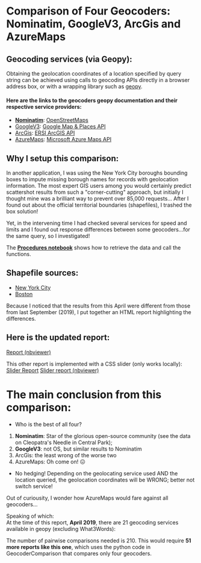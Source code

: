 # Comparison of Four Geocoders: Nominatim, GoogleV3, ArcGis and AzureMaps

## Geocoding services (via Geopy):

Obtaining the geolocation coordinates of a location specified by query string can be achieved using calls to geocoding APIs directly in a browser address box, or with
a wrapping library such as [geopy](https://geopy.readthedocs.io/en/stable/).

#### Here are the links to the geocoders geopy documentation and their respective service providers:
*  [**Nominatim**](https://wiki.openstreetmap.org/wiki/Nominatim): [OpenStreetMaps](https://wiki.openstreetmap.org/wiki/Using_OpenStreetMap)
*  [GoogleV3](https://geopy.readthedocs.io/en/stable/#googlev3): [Google Map & Places API](https://developers.google.com/maps/documentation/geocoding/start)
*  [ArcGis](https://geopy.readthedocs.io/en/stable/#ArcGis): [ERSI ArcGIS API](https://developers.arcgis.com/rest/geocode/api-reference/overview-world-geocoding-service.htm)
*  [AzureMaps](https://geopy.readthedocs.io/en/stable/#azuremaps): [Microsoft Azure Maps API](https://docs.microsoft.com/en-us/azure/azure-maps/index)

## Why I setup this comparison:
In another application, I was using the New York City boroughs bounding boxes to impute missing borough names for records with geolocation information. 
The most expert GIS users among you would certainly predict scattershot results from such a "corner-cutting" approach, but initially I thought mine was a brilliant way to prevent over 85,000 requests...
After I found out about the official territorial boundaries (shapefiles), I trashed the box solution!  

Yet, in the intervening time I had checked several services for speed and limits and I found out response differences between some geocoders...for the same query, so I investigated!

The [**Procedures notebook**](./notebooks/GeocodersComparison/Procedures.ipynb) shows how to retrieve the data and call the functions.


## Shapefile sources:
* [New York City](https://data.cityofnewyork.us/City-Government/Borough-Boundaries-Water-Areas-Included-/tv64-9x69)
* [Boston](https://data.boston.gov/dataset/city-of-boston-boundary2)  


Because I noticed that the results from this April were different from those from last September (2019), I put together an HTML report highlighting the differences.

## Here is the updated report:  
[Report (nbviewer)](https://nbviewer.jupyter.org/github/CatChenal/Geocoders_Comparison/blob/master/GeocodersComparison/report/Report.ipynb)

This other report is implemented with a CSS slider (only works locally):  
[Slider Report](https://github.com/CatChenal/Geocoders_Comparison/blob/master/GeocodersComparison/report/sliderReport.html)
[Slider report (nbviewer)](https://nbviewer.jupyter.org/github/CatChenal/Geocoders_Comparison/blob/master/GeocodersComparison/report/sliderReport.ipynb)

# The main conclusion from this comparison:

* Who is the best of all four?
 1. **Nominatim**: Star of the glorious open-source community (see the data on Cleopatra's Needle in Central Park);
 2. **GoogleV3**: not OS, but similar results to Nominatim
 3. ArcGis: the least wrong of the worse two
 4. AzureMaps: Oh come on! &#128534;

* No hedging!
Depending on the geolocating service used AND the location queried, the geolocation coordinates will be WRONG; better not switch service!  


Out of curiousity, I wonder how AzureMaps would fare against all geocoders...  

Speaking of which:  
At the time of this report, **April 2019**, there are 21 geocoding services available in geopy (excluding What3Words):  

The number of pairwise comparisons needed is 210.
This would require **51 more reports like this one**, which uses the python code in GeocoderComparison that compares only four geocoders.

